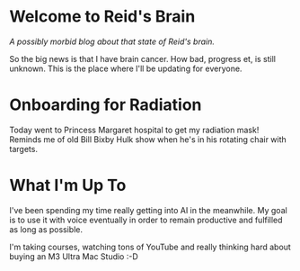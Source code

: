 # Welcome to Reid's Brain
_A possibly morbid blog about that state of Reid's brain._

So the big news is that I have brain cancer. How bad, progress et, is still unknown. This is the place where I'll be updating  for everyone.

# Onboarding for Radiation
Today went to Princess Margaret hospital to get my radiation mask! Reminds me of old Bill Bixby Hulk show when he's in his rotating chair with targets.

# What I'm Up To
I've been spending my time really getting into AI in the meanwhile. My goal is to use it with voice eventually in order to remain productive and fulfilled as long as possible.

I'm taking courses, watching tons of YouTube and really thinking hard about buying an M3 Ultra Mac Studio :-D


<!--stackedit_data:
eyJoaXN0b3J5IjpbLTE4MTM5NjAyOTEsMTEzMTAwNDM4LC0yND
c3Nzg4NjUsLTc1NzU0NDE5XX0=
-->